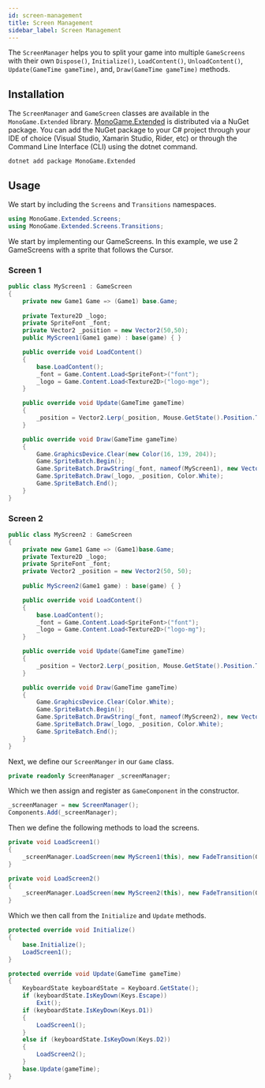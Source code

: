 ```yaml
---
id: screen-management
title: Screen Management
sidebar_label: Screen Management
---
```


The `ScreenManager` helps you to split your game into multiple `GameScreens` with their own `Dispose()`,
`Initialize()`, 
`LoadContent()`, 
`UnloadContent()`, 
`Update(GameTime gameTime)`, 
and, `Draw(GameTime gameTime)` methods.

## Installation

The `ScreenManager` and `GameScreen` classes are available in the `MonoGame.Extended` library.
[MonoGame.Extended](https://www.nuget.org/packages/MonoGame.Extended) is distributed via a NuGet package. You can add the NuGet package to your C# project through your IDE of choice (Visual Studio, Xamarin Studio, Rider, etc) or through the Command Line Interface (CLI) using the dotnet command.
```
dotnet add package MonoGame.Extended
```

## Usage

We start by including the `Screens` and `Transitions` namespaces.

```cs
using MonoGame.Extended.Screens;
using MonoGame.Extended.Screens.Transitions;
```

We start by implementing our GameScreens.
In this example, we use 2 GameScreens with a sprite that follows the Cursor.

### Screen 1
```cs
public class MyScreen1 : GameScreen
{
    private new Game1 Game => (Game1) base.Game;
    
    private Texture2D _logo;
    private SpriteFont _font;
    private Vector2 _position = new Vector2(50,50);
    public MyScreen1(Game1 game) : base(game) { }

    public override void LoadContent()
    {
        base.LoadContent();
        _font = Game.Content.Load<SpriteFont>("font");
        _logo = Game.Content.Load<Texture2D>("logo-mge");
    }

    public override void Update(GameTime gameTime)
    {
        _position = Vector2.Lerp(_position, Mouse.GetState().Position.ToVector2(), 1f * gameTime.GetElapsedSeconds());
    }

    public override void Draw(GameTime gameTime)
    {
        Game.GraphicsDevice.Clear(new Color(16, 139, 204));
        Game.SpriteBatch.Begin();
        Game.SpriteBatch.DrawString(_font, nameof(MyScreen1), new Vector2(10,10), Color.White);
        Game.SpriteBatch.Draw(_logo, _position, Color.White);
        Game.SpriteBatch.End();
    }
}
```

### Screen 2
```cs
public class MyScreen2 : GameScreen
{
    private new Game1 Game => (Game1)base.Game;
    private Texture2D _logo;
    private SpriteFont _font;
    private Vector2 _position = new Vector2(50, 50);
    
    public MyScreen2(Game1 game) : base(game) { }

    public override void LoadContent()
    {
        base.LoadContent();
        _font = Game.Content.Load<SpriteFont>("font");
        _logo = Game.Content.Load<Texture2D>("logo-mg");
    }

    public override void Update(GameTime gameTime)
    {
        _position = Vector2.Lerp(_position, Mouse.GetState().Position.ToVector2(), 1f * gameTime.GetElapsedSeconds());
    }

    public override void Draw(GameTime gameTime)
    {
        Game.GraphicsDevice.Clear(Color.White);
        Game.SpriteBatch.Begin();
        Game.SpriteBatch.DrawString(_font, nameof(MyScreen2), new Vector2(10, 10), Color.Orange);
        Game.SpriteBatch.Draw(_logo, _position, Color.White);
        Game.SpriteBatch.End();
    }
}
```


Next, we define our `ScreenManger` in our `Game` class.
```cs
private readonly ScreenManager _screenManager;
```
Which we then assign and register as `GameComponent` in the constructor.
```cs
_screenManager = new ScreenManager();
Components.Add(_screenManager);
```

Then we define the following methods to load the screens.
```cs
private void LoadScreen1()
{
    _screenManager.LoadScreen(new MyScreen1(this), new FadeTransition(GraphicsDevice, Color.Black));
}

private void LoadScreen2()
{
    _screenManager.LoadScreen(new MyScreen2(this), new FadeTransition(GraphicsDevice, Color.Black));
}
```

Which we then call from the `Initialize` and `Update` methods.

```cs
protected override void Initialize()
{
    base.Initialize();
    LoadScreen1();
}

protected override void Update(GameTime gameTime)
{
    KeyboardState keyboardState = Keyboard.GetState();
    if (keyboardState.IsKeyDown(Keys.Escape))
        Exit();
    if (keyboardState.IsKeyDown(Keys.D1))
    {
        LoadScreen1();
    }
    else if (keyboardState.IsKeyDown(Keys.D2))
    {
        LoadScreen2();
    }
    base.Update(gameTime);
}
```